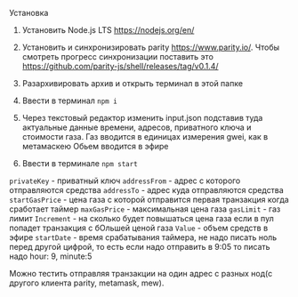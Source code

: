 Установка

1. Установить Node.js LTS https://nodejs.org/en/
2. Установить и синхронизировать parity https://www.parity.io/. Чтобы смотреть прогресс синхронизации поставить это https://github.com/parity-js/shell/releases/tag/v0.1.4/
3. Разархивировать архив и открыть терминал в этой папке
4. Ввести в терминал
```npm i```

5. Через текстовый редактор изменить input.json подставив туда актуальные данные времени, адресов, приватного ключа и стоимости газа. Газ вводится в единицах измерения gwei, как в метамаскею
Обьем вводится в эфире

6. Ввести в терминале
```npm start```

```privateKey``` - приватный ключ
```addressFrom``` - адрес с которого отправляются средства
```addressTo``` - адрес куда отправляются средства
```startGasPrice``` - цена газа с которой отправится первая транзакция когда сработает таймер
```maxGasPrice``` - максимальная цена газа
```gasLimit``` - газ лимит
```Increment``` - на сколько будет повышаться цена газа если в пул попадет транзакция с бОльшей ценой газа
```Value``` - объем средств в эфире
```startDate``` - время срабатывания таймера, не надо писать ноль перед другой цифрой, то есть если надо отправить в 9:05 то писать надо hour: 9, minute:5

Можно тестить отправляя транзакции на один адрес с разных нод(с другого клиента parity, metamask, mew).